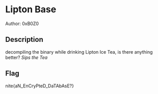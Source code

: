 # Lipton Base

Author: 0xB0Z0

## Description

decompiling the binary while drinking Lipton Ice Tea, is there anything better? _Sips the Tea_

## Flag

nite{aN_EnCryPteD_DaTAbAsE?}
